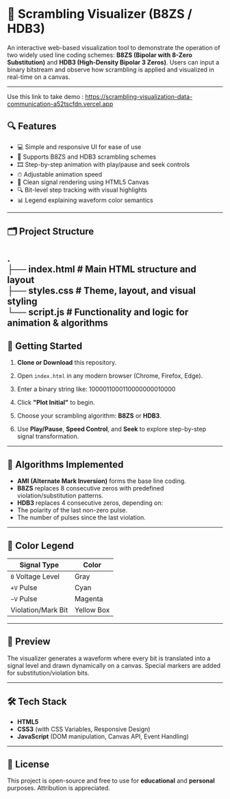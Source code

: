 # 📡 Scrambling Visualizer (B8ZS / HDB3)

An interactive web-based visualization tool to demonstrate the operation of two widely used line coding schemes: **B8ZS (Bipolar with 8-Zero Substitution)** and **HDB3 (High-Density Bipolar 3 Zeros)**. Users can input a binary bitstream and observe how scrambling is applied and visualized in real-time on a canvas.



---

Use this link to take demo : https://scrambling-visualization-data-communication-a52tscfdn.vercel.app

## 🔍 Features

- 💻 Simple and responsive UI for ease of use  
- 🧠 Supports B8ZS and HDB3 scrambling schemes  
- 🎞️ Step-by-step animation with play/pause and seek controls  
- ⏱ Adjustable animation speed  
- 🎨 Clean signal rendering using HTML5 Canvas  
- 🔍 Bit-level step tracking with visual highlights  
- 📊 Legend explaining waveform color semantics  

---

## 🗂 Project Structure

.  
├── index.html # Main HTML structure and layout  
├── styles.css # Theme, layout, and visual styling  
└── script.js # Functionality and logic for animation & algorithms
---

## 🚀 Getting Started

1. **Clone or Download** this repository.

2. Open `index.html` in any modern browser (Chrome, Firefox, Edge).

3. Enter a binary string like:
   1000011000110000000010000

4. Click **"Plot Initial"** to begin.

5. Choose your scrambling algorithm: **B8ZS** or **HDB3**.

6. Use **Play/Pause**, **Speed Control**, and **Seek** to explore step-by-step signal transformation.

---

## 🧮 Algorithms Implemented

- **AMI (Alternate Mark Inversion)** forms the base line coding.
- **B8ZS** replaces 8 consecutive zeros with predefined violation/substitution patterns.
- **HDB3** replaces 4 consecutive zeros, depending on:
- The polarity of the last non-zero pulse.
- The number of pulses since the last violation.

---

## 🎨 Color Legend

| Signal Type         | Color       |
|---------------------|-------------|
| `0` Voltage Level   | Gray        |
| `+V` Pulse          | Cyan        |
| `−V` Pulse          | Magenta     |
| Violation/Mark Bit  | Yellow Box  |

---

## 📸 Preview

The visualizer generates a waveform where every bit is translated into a signal level and drawn dynamically on a canvas. Special markers are added for substitution/violation bits.

---

## 🛠 Tech Stack

- **HTML5**
- **CSS3** (with CSS Variables, Responsive Design)
- **JavaScript** (DOM manipulation, Canvas API, Event Handling)

---

## 📄 License

This project is open-source and free to use for **educational** and **personal** purposes. Attribution is appreciated.

